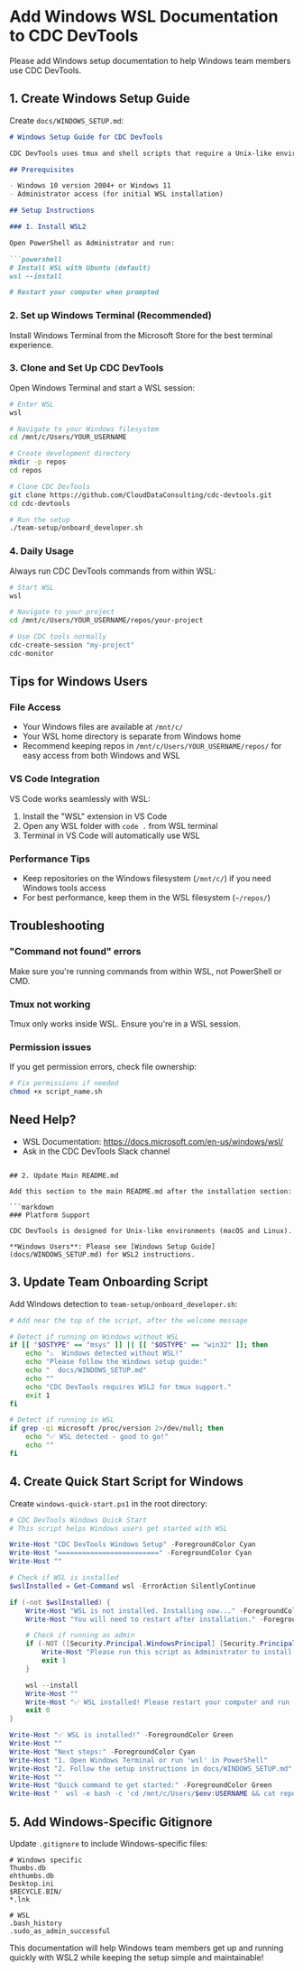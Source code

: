 # Add Windows WSL Documentation to CDC DevTools

Please add Windows setup documentation to help Windows team members use CDC DevTools.

## 1. Create Windows Setup Guide

Create `docs/WINDOWS_SETUP.md`:

```markdown
# Windows Setup Guide for CDC DevTools

CDC DevTools uses tmux and shell scripts that require a Unix-like environment. Windows users should use WSL2 (Windows Subsystem for Linux) for the best experience.

## Prerequisites

- Windows 10 version 2004+ or Windows 11
- Administrator access (for initial WSL installation)

## Setup Instructions

### 1. Install WSL2

Open PowerShell as Administrator and run:

```powershell
# Install WSL with Ubuntu (default)
wsl --install

# Restart your computer when prompted
```

### 2. Set up Windows Terminal (Recommended)

Install Windows Terminal from the Microsoft Store for the best terminal experience.

### 3. Clone and Set Up CDC DevTools

Open Windows Terminal and start a WSL session:

```bash
# Enter WSL
wsl

# Navigate to your Windows filesystem
cd /mnt/c/Users/YOUR_USERNAME

# Create development directory
mkdir -p repos
cd repos

# Clone CDC DevTools
git clone https://github.com/CloudDataConsulting/cdc-devtools.git
cd cdc-devtools

# Run the setup
./team-setup/onboard_developer.sh
```

### 4. Daily Usage

Always run CDC DevTools commands from within WSL:

```bash
# Start WSL
wsl

# Navigate to your project
cd /mnt/c/Users/YOUR_USERNAME/repos/your-project

# Use CDC tools normally
cdc-create-session "my-project"
cdc-monitor
```

## Tips for Windows Users

### File Access
- Your Windows files are available at `/mnt/c/`
- Your WSL home directory is separate from Windows home
- Recommend keeping repos in `/mnt/c/Users/YOUR_USERNAME/repos/` for easy access from both Windows and WSL

### VS Code Integration
VS Code works seamlessly with WSL:
1. Install the "WSL" extension in VS Code
2. Open any WSL folder with `code .` from WSL terminal
3. Terminal in VS Code will automatically use WSL

### Performance Tips
- Keep repositories on the Windows filesystem (`/mnt/c/`) if you need Windows tools access
- For best performance, keep them in the WSL filesystem (`~/repos/`)

## Troubleshooting

### "Command not found" errors
Make sure you're running commands from within WSL, not PowerShell or CMD.

### Tmux not working
Tmux only works inside WSL. Ensure you're in a WSL session.

### Permission issues
If you get permission errors, check file ownership:
```bash
# Fix permissions if needed
chmod +x script_name.sh
```

## Need Help?

- WSL Documentation: https://docs.microsoft.com/en-us/windows/wsl/
- Ask in the CDC DevTools Slack channel
```

## 2. Update Main README.md

Add this section to the main README.md after the installation section:

```markdown
### Platform Support

CDC DevTools is designed for Unix-like environments (macOS and Linux).

**Windows Users**: Please see [Windows Setup Guide](docs/WINDOWS_SETUP.md) for WSL2 instructions.
```

## 3. Update Team Onboarding Script

Add Windows detection to `team-setup/onboard_developer.sh`:

```bash
# Add near the top of the script, after the welcome message

# Detect if running on Windows without WSL
if [[ "$OSTYPE" == "msys" ]] || [[ "$OSTYPE" == "win32" ]]; then
    echo "⚠️  Windows detected without WSL!"
    echo "Please follow the Windows setup guide:"
    echo "  docs/WINDOWS_SETUP.md"
    echo ""
    echo "CDC DevTools requires WSL2 for tmux support."
    exit 1
fi

# Detect if running in WSL
if grep -qi microsoft /proc/version 2>/dev/null; then
    echo "✅ WSL detected - good to go!"
    echo ""
fi
```

## 4. Create Quick Start Script for Windows

Create `windows-quick-start.ps1` in the root directory:

```powershell
# CDC DevTools Windows Quick Start
# This script helps Windows users get started with WSL

Write-Host "CDC DevTools Windows Setup" -ForegroundColor Cyan
Write-Host "=========================" -ForegroundColor Cyan
Write-Host ""

# Check if WSL is installed
$wslInstalled = Get-Command wsl -ErrorAction SilentlyContinue

if (-not $wslInstalled) {
    Write-Host "WSL is not installed. Installing now..." -ForegroundColor Yellow
    Write-Host "You will need to restart after installation." -ForegroundColor Yellow

    # Check if running as admin
    if (-NOT ([Security.Principal.WindowsPrincipal] [Security.Principal.WindowsIdentity]::GetCurrent()).IsInRole([Security.Principal.WindowsBuiltInRole] "Administrator")) {
        Write-Host "Please run this script as Administrator to install WSL" -ForegroundColor Red
        exit 1
    }

    wsl --install
    Write-Host ""
    Write-Host "✅ WSL installed! Please restart your computer and run this script again." -ForegroundColor Green
    exit 0
}

Write-Host "✅ WSL is installed!" -ForegroundColor Green
Write-Host ""
Write-Host "Next steps:" -ForegroundColor Cyan
Write-Host "1. Open Windows Terminal or run 'wsl' in PowerShell"
Write-Host "2. Follow the setup instructions in docs/WINDOWS_SETUP.md"
Write-Host ""
Write-Host "Quick command to get started:" -ForegroundColor Green
Write-Host "  wsl -e bash -c 'cd /mnt/c/Users/$env:USERNAME && cat repos/cdc-devtools/docs/WINDOWS_SETUP.md'"
```

## 5. Add Windows-Specific Gitignore

Update `.gitignore` to include Windows-specific files:

```
# Windows specific
Thumbs.db
ehthumbs.db
Desktop.ini
$RECYCLE.BIN/
*.lnk

# WSL
.bash_history
.sudo_as_admin_successful
```

This documentation will help Windows team members get up and running quickly with WSL2 while keeping the setup simple and maintainable!
